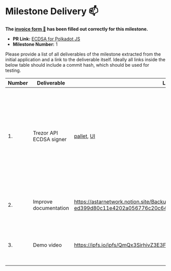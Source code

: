 # Milestone Delivery :mailbox:

**The [invoice form :pencil:](https://forms.gle/8Wx7nxtq8fKrsuEz8) has been filled out correctly for this milestone.**  

* **PR Link:** [ECDSA for Polkadot JS](https://github.com/w3f/Open-Grants-Program/pull/39)
* **Milestone Number:** 1

Please provide a list of all deliverables of the milestone extracted from the initial application and a link to the deliverable itself. Ideally all links inside the below table should include a commit hash, which should be used for testing.

| Number | Deliverable | Link | Notes |
| ------------- | ------------- | ------------- |------------- |
| 1. | Trezor API ECDSA signer | [pallet](https://github.com/AstarNetwork/astar-frame/tree/polkadot-v0.9.24/frame/custom-signatures), [UI](https://github.com/hoonsubin/apps/pull/2/files) | Trezor support consist of two components: the pallet (that supports any signature schemes to send transactions), and UI that requests Metamask to sign custom data (the `Call` structure). |
| 2. | Improve documentation | https://astarnetwork.notion.site/Backup-MetaMask-Support-ed399d80c11e4202a056776c20c64370 | Added documentation page that describes provided functionality. |
| 3. | Demo video | https://ipfs.io/ipfs/QmQx3SirhivZ3E3FqCgFYiv6NypV4oysy9beVWX77GxADx | Native metamask account and Trezor imported account demo. |
